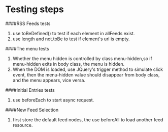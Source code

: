 # Testing steps

####RSS Feeds tests

1. use toBeDefined() to test if each element in allFeeds exist.
2. use length and not.toBe to test if element's url is empty.

####The menu tests

1. Whether the menu hidden is controlled by class menu-hidden,so if menu-hidden exits in body class, the menu is hidden.
2. When the DOM is loaded, use JQuery's trigger method to simulate click event, then the menu-hidden value should disappear from body class, and the menu appears, vice versa.

####Initial Entries tests
1. use beforeEach to start async request.

####New Feed Selection
1. first store the default feed nodes, the use beforeAll to load another feed resource.
